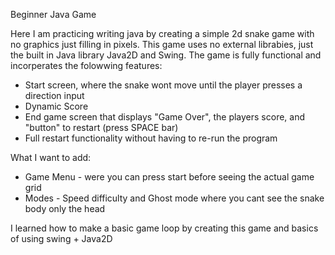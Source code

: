 Beginner Java Game

Here I am practicing writing java by creating a simple 2d snake game with no graphics just filling in pixels.
This game uses no external librabies, just the built in Java library Java2D and Swing. The game is fully functional and incorperates the folowwing features:

* Start screen, where the snake wont move until the player presses a direction input
* Dynamic Score
* End game screen that displays "Game Over", the players score, and "button" to restart (press SPACE bar)
* Full restart functionality without having to re-run the program

What I want to add:
* Game Menu - were you can press start before seeing the actual game grid
* Modes - Speed difficulty and Ghost mode where you cant see the snake body only the head

I learned how to make a basic game loop by creating this game and basics of using swing + Java2D
